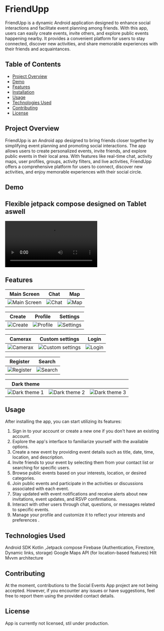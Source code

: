 # FriendUpp

FriendUpp is a dynamic Android application designed to enhance social interactions and facilitate event planning among friends. With this app, users can easily create events, invite others, and explore public events happening nearby. It provides a convenient platform for users to stay connected, discover new activities, and share memorable experiences with their friends and acquaintances.

## Table of Contents
- [Project Overview](#project-overview)
- [Demo](#demo)
- [Features](#features)
- [Installation](#installation)
- [Usage](#usage)
- [Technologies Used](#technologies-used)
- [Contributing](#contributing)
- [License](#license)

## Project Overview
FriendUpp is an Android app designed to bring friends closer together by simplifying event planning and promoting social interactions. The app allows users to create personalized events, invite friends, and explore public events in their local area. With features like real-time chat, activity maps, user profiles, groups, activity filters, and live activities, FriendUpp offers a comprehensive platform for users to connect, discover new activities, and enjoy memorable experiences with their social circle.

## Demo
<h2>Flexible jetpack compose designed on Tablet aswell</h2>
<video src="https://github.com/adampalkowski/FriendUpp/assets/50372825/a6254f56-4b31-4b4a-8804-130ab062a100" controls></video>

## Features
| Main Screen | Chat | Map |
| :---------: | :-------------: | :-------------: |
| ![Main Screen](https://github.com/adampalkowski/FriendUpp/assets/50372825/02f21a3c-90c0-4816-9bd1-93d604cb5cd8) | ![Chat](https://github.com/adampalkowski/FriendUpp/assets/50372825/b064b0d6-b663-419b-bf65-f3ac287c5c85) | ![Map](https://github.com/adampalkowski/FriendUpp/assets/50372825/2bb386e9-a5b0-4ceb-b287-56c63720b280) |

| Create | Profile | Settings |
| :---------: | :-------------: | :-------------: |
| ![Create](https://github.com/adampalkowski/FriendUpp/assets/50372825/5aa4c04b-38bc-4fda-803f-ee760118d16f) | ![Profile](https://github.com/adampalkowski/FriendUpp/assets/50372825/49460d06-4e92-4c3f-9817-38bdb015c9d6) | ![Settings](https://github.com/adampalkowski/FriendUpp/assets/50372825/ebeff398-c916-46c9-aa8c-570e86cf9ae7) |

| Camerax | Custom settings | Login |
| :---------: | :-------------: | :-------------: |
| ![Camerax](https://github.com/adampalkowski/FriendUpp/assets/50372825/9e7b9146-0e45-464e-85ee-677c8b6c8f0b) | ![Custom settings](https://github.com/adampalkowski/FriendUpp/assets/50372825/2f721a23-ba96-425d-805a-eb791a4c39b0) | ![Login](https://github.com/adampalkowski/FriendUpp/assets/50372825/07c27c06-e750-4ac6-b97f-7566a494db90) |

| Register | Search |
| :---------: | :---------: |
| ![Register](https://github.com/adampalkowski/FriendUpp/assets/50372825/8f0ee579-954f-471e-805d-78b5e96a1dac) | ![Search](https://github.com/adampalkowski/FriendUpp/assets/50372825/3ab4b038-2025-4948-a9f4-f9d6406502a3) |


| Dark theme | | |
| :---------: | :---------: | :---------: |
| ![Dark theme 1](https://github.com/adampalkowski/FriendUpp/assets/50372825/4396c25d-0096-48ed-8c68-994002455659) | ![Dark theme 2](https://github.com/adampalkowski/FriendUpp/assets/50372825/ff304d28-ef41-4005-a874-869ccee7ae66) | ![Dark theme 3](https://github.com/adampalkowski/FriendUpp/assets/50372825/23cf0935-1da5-44f9-9713-5b4f74f6a080) |



## Usage

After installing the app, you can start utilizing its features:
1. Sign in to your account or create a new one if you don't have an existing account.
2. Explore the app's interface to familiarize yourself with the available options. 
3. Create a new event by providing event details such as title, date, time, location, and description. 
4. Invite friends to your event by selecting them from your contact list or searching for specific users. 
5. Browse public events based on your interests, location, or desired categories. 
6. Join public events and participate in the activities or discussions associated with each event. 
7. Stay updated with event notifications and receive alerts about new invitations, event updates, and RSVP confirmations. 
8. Interact with other users through chat, questions, or messages related to specific events. 
9. Manage your profile and customize it to reflect your interests and preferences .



## Technologies Used

Android SDK
Kotlin ,Jetpack compose
Firebase (Authentication, Firestore, Dynamic links, storage)
Google Maps API (for location-based features)
Hilt
Mvvm architecture

## Contributing

At the moment, contributions to the Social Events App project are not being accepted. However, if you encounter any issues or have suggestions, feel free to report them using the provided contact details.

## License

App is currently not licensed, stil under production.
